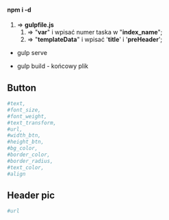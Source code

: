 #### npm i -d ####

1. => __gulpfile.js__
    1. => "__var__" i wpisać numer taska w "__index_name__";
    2. => "__templateData__" i wpisać '__title__' i '__preHeader__';


+ gulp serve

+ gulp build - końcowy plik



## Button

```bash
#text,
#font_size,
#font_weight,
#text_transform,
#url,
#width_btn,
#height_btn,
#bg_color,
#border_color,
#border_radius,
#text_color,
#align
```

## Header pic

```bash
#url
```



